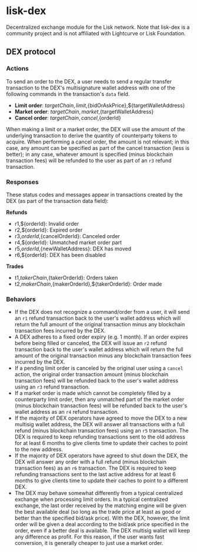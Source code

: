 # lisk-dex
Decentralized exchange module for the Lisk network. Note that lisk-dex is a community project and is not affiliated with Lightcurve or Lisk Foundation.

## DEX protocol

### Actions

To send an order to the DEX, a user needs to send a regular transfer transaction to the DEX's multisignature wallet address with one of the following commands in the transaction's `data` field.

- **Limit order**: ${targetChain},limit,${bidOrAskPrice},${targetWalletAddress}
- **Market order**: ${targetChain},market,${targetWalletAddress}
- **Cancel order**: ${targetChain},cancel,${orderId}

When making a limit or a market order, the DEX will use the amount of the underlying transaction to derive the quantity of counterparty tokens to acquire.
When performing a cancel order, the amount is not relevant; in this case, any amount can be specified as part of the cancel transaction (less is better); in any case, whatever amount is specified (minus blockchain transaction fees) will be refunded to the user as part of an `r3` refund transaction.

### Responses

These status codes and messages appear in transactions created by the DEX (as part of the transaction data field):

**Refunds**

- r1,${orderId}: Invalid order
- r2,${orderId}: Expired order
- r3,${orderId},${cancelOrderId}: Canceled order
- r4,${orderId}: Unmatched market order part
- r5,${orderId},${newWalletAddress}: DEX has moved
- r6,${orderId}: DEX has been disabled

**Trades**

- t1,${takerChain},${takerOrderId}: Orders taken
- t2,${makerChain},${makerOrderId},${takerOrderId}: Order made

### Behaviors

- If the DEX does not recognize a command/order from a user, it will send an `r1` refund transaction back to the user's wallet address which will return the full amount of the original transaction minus any blockchain transaction fees incurred by the DEX.
- A DEX adheres to a fixed order expiry (e.g. 1 month). If an order expires before being filled or canceled, the DEX will issue an `r2` refund transaction back to the user's wallet address which will return the full amount of the original transaction minus any blockchain transaction fees incurred by the DEX.
- If a pending limit order is canceled by the original user using a `cancel` action, the original order transaction amount (minus blockchain transaction fees) will be refunded back to the user's wallet address using an `r3` refund transaction.
- If a market order is made which cannot be completely filled by a counterparty limit order, then any unmatched part of the market order (minus blockchain transaction fees) will be refunded back to the user's wallet address as an `r4` refund transaction.
- If the majority of DEX operators have agreed to move the DEX to a new multisig wallet address, the DEX will answer all transactions with a full refund (minus blockchain transaction fees) using an `r5` transaction. The DEX is required to keep refunding transactions sent to the old address for at least 6 months to give clients time to update their caches to point to the new address.
- If the majority of DEX operators have agreed to shut down the DEX, the DEX will answer any order with a full refund (minus blockchain transaction fees) as an `r6` transaction. The DEX is required to keep refunding transactions sent to the last active address for at least 6 months to give clients time to update their caches to point to a different DEX.
- The DEX may behave somewhat differently from a typical centralized exchange when processing limit orders. In a typical centralized exchange, the last order received by the matching engine will be given the best available deal (so long as the trade price at least as good or better than the specified bid/ask price). With the DEX, however, the limit order will be given a deal according to the bid/ask price specified in the order, even if a better deal is available. The DEX multisig wallet will keep any difference as profit. For this reason, if the user wants fast conversion, it is generally cheaper to just use a market order.
